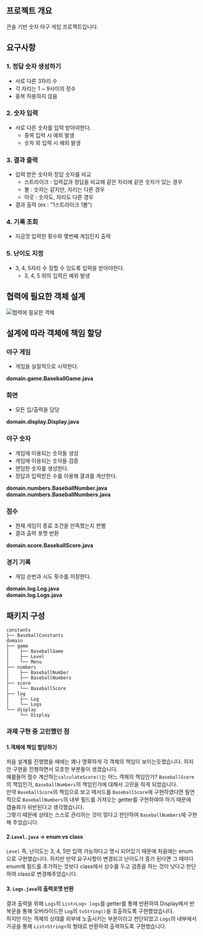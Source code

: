 ## 프로젝트 개요
콘솔 기반 숫자 야구 게임 프로젝트입니다.

## 요구사항
### 1. 정답 숫자 생성하기
- 서로 다른 3자리 수
- 각 자리는 1 ~ 9사이의 정수
- 중복 허용하지 않음
### 2. 숫자 입력
- 서로 다른 숫자를 입력 받아야한다.
  - 중복 입력 시 예외 발생
  - 숫자 외 입력 시 예외 발생
### 3. 결과 출력
  - 입력 받은 숫자와 정답 숫자를 비교
    - 스트라이크 : 입력값과 정답을 비교해 같은 자리에 같은 숫자가 있는 경우
    - 볼 : 숫자는 같지만, 자리는 다른 경우
    -  아웃 : 숫자도, 자리도 다른 경우
  - 결과 출력 (ex : "1스트라이크 1볼")
### 4. 기록 조회
  - 지금껏 입력한 횟수와 몇번째 게임인지 출력
### 5. 난이도 지정
  - 3, 4, 5자리 수 정할 수 있도록 입력을 받아야한다.
    - 3, 4, 5 외의 입력은 예외 발생

## 협력에 필요한 객체 설계
![협력에 필요한 객체](https://befitting-subway-0bf.notion.site/image/https%3A%2F%2Fprod-files-secure.s3.us-west-2.amazonaws.com%2Fec696ef1-489c-4a9e-b954-fe7608e4327d%2F9ca1d757-0b10-449e-9294-6f86b86fd912%2F%25E1%2584%2589%25E1%2585%25B3%25E1%2584%258F%25E1%2585%25B3%25E1%2584%2585%25E1%2585%25B5%25E1%2586%25AB%25E1%2584%2589%25E1%2585%25A3%25E1%2586%25BA_2024-09-12_%25E1%2584%258B%25E1%2585%25A9%25E1%2584%2592%25E1%2585%25AE_1.37.47.png?table=block&id=159ea734-2315-46b3-bbf2-86d788602bb5&spaceId=ec696ef1-489c-4a9e-b954-fe7608e4327d&width=1280&userId=&cache=v2)

## 설계에 따라 객체에 책임 할당
### 야구 게임 
- 게임을 실질적으로 시작한다.

**domain.game.BaseballGame.java**
### 화면
- 모든 입/출력을 담당

**domain.display.Display.java**
### 야구 숫자
- 게임에 이용되는 숫자들 생성
- 게임에 이용되는 숫자들 검증
- 랜덤한 숫자를 생성한다.
- 정답과 입력받은 수를 이용해 결과를 계산한다.

**domain.numbers.BaseballNumber.java** <br />
**domain.numbers.BaseballNumbers.java**

### 점수
- 현재 게임이 종료 조건을 만족했는지 판별
- 결과 출력 포멧 반환

**domain.score.BaseballScore.java**

### 경기 기록
- 게임 순번과 시도 횟수를 저장한다.

**domain.log.Log.java** <br />
**domain.log.Logs.java**

## 패키지 구성
``` 
constants
├── BaseballConstants
domain
├── game
│    ├── BaseballGame
│    ├── Level
│    └── Menu
├── numbers
│    ├── BaseballNumber
│    ├── BaseballNumbers
├── score
│    └── BaseballScore
├── log
│    ├── Log
│    └── Logs
└── display
     └── Display
```

### 과제 구현 중 고민했던 점
#### 1.객체에 책임 할당하기
처음 설계를 진행했을 때에는 꽤나 명확하게 각 객체의 책임이 보이는듯했습니다. 하지만 구현을 진행하면서 모호한 부분들이 생겼습니다. <br />
예를들어 점수 계산하는`calculateScore()`는 어느 객체의 책임인가? `BaseballScore`의 책임인가, `BaseballNumbers`의 책임인가에 대해서 고민을 하게 되었습니다. <br />
만약 `BaseballScore`의 책임으로 보고 메서드를 `BaseballScore`에 구현하였다면 필연적으로 `BaseballNumbers`의 내부 필드를 가져오는 getter를 구현하여야 하기 때문에 캡슐화가 위반된다고 생각했습니다. <br /> 
그렇기 때문에 상태는 스스로 관리하는 것이 맞다고 판단하여 `BaseballNumbers`에 구현해 주었습니다.
#### 2.`Level.java` -> enum vs class
`Level` 즉, 난이도는 3, 4, 5만 입력 가능하다고 명시 되어있기 때문에 처음에는 enum으로 구현했습니다. 하지만 만약 요구사항이 변경되고 난이도가 증가 된다면 그 때마다 enum에 필드를 추가하는 것보다 class에서 상수를 두고 검증을 하는 것이 낫다고 판단하여 class로 변경해주었습니다.
#### 3. `Logs.java`의 출력포맷 반환
결과 출력을 위해 `Logs`의 `List<Log> logs`를 getter를 통해 반환하여 Display에서 반복문을 통해 오버라이드한 `Log`의 `toString()`을 호출하도록 구현했었습니다. <br />
하지만 이는 객체의 상태를 외부에 노출시키는 부분이라고 판단되었고 `Logs`의 내부에서 가공을 통해 `List<String>`의 형태로 반환하여 출력하도록 구현했습니다.